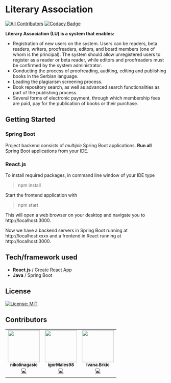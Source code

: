 # Literary Association
<!-- ALL-CONTRIBUTORS-BADGE:START - Do not remove or modify this section -->
[![All Contributors](https://img.shields.io/badge/all_contributors-3-orange.svg?style=flat-square)](#contributors-)<!-- ALL-CONTRIBUTORS-BADGE:END --> [![Codacy Badge](https://app.codacy.com/project/badge/Grade/08e0d6891c3e4bf68701e81a9e3f9990)](https://www.codacy.comutm_source=github.com&amp;utm_medium=referral&amp;utm_content=joooooooj/literary-association&amp;utm_campaign=Badge_Grade)

**Literary Association (LU) is a system that enables:**

<ul>
<li>Registration of new users on the system. Users can be readers, beta readers, writers, proofreaders, editors, and board members (one of whom is the principal). The system should allow unregistered users to register as a reader or beta reader, while editors and proofreaders must be confirmed by the system administrator.</li>
<li>Conducting the process of proofreading, auditing, editing and publishing books in the Serbian language.</li>
<li>Leading the plagiarism screening process.</li>
<li>Book repository search, as well as advanced search functionalities as part of the publishing process.</li>
<li>Several forms of electronic payment, through which membership fees are paid, pay for the publication of books or their purchase.</li>
</ul>

## Getting Started
### Spring Boot
Project backend consists of *multiple* Spring Boot applications. **Run all** Spring Boot applications from your IDE.
### React.js
To install required packages, in command line window of your IDE type

> npm install

Start the frontend application with

> npm start

This will open a web browser on your desktop and navigate you to http://localhost:3000.

Now we have a backend servers in Spring Boot running at http://localhost:xxxx and a frontend in React running at http://localhost:3000.

## Tech/framework used
-   **React.js** / Create React App
-   **Java** / Spring Boot
## License
[![License: MIT](https://img.shields.io/badge/License-MIT-yellow.svg)](https://github.com/joooooooj/literary-association/blob/main/LICENSE)
## Contributors


<!-- ALL-CONTRIBUTORS-LIST:START - Do not remove or modify this section -->
<!-- prettier-ignore-start -->
<!-- markdownlint-disable -->
<table>
  <tr>
    <td align="center"><a href="https://github.com/nikolinagasic"><img src="https://avatars3.githubusercontent.com/u/48239322?v=4" width="100px;" alt=""/><br /><sub><b>nikolinagasic</b></sub></a><br /><a href="https://github.com/joooooooj/literary-association/commits?author=nikolinagasic" title="Code">💻</a></td>
    <td align="center"><a href="https://github.com/igorMales98"><img src="https://avatars3.githubusercontent.com/u/52999856?v=4" width="100px;" alt=""/><br /><sub><b>igorMales98</b></sub></a><br /><a href="https://github.com/joooooooj/literary-association/commits?author=igorMales98" title="Code">💻</a></td>
    <td align="center"><a href="https://github.com/ivanabrkic"><img src="https://avatars3.githubusercontent.com/u/37486199?v=4" width="100px;" alt=""/><br /><sub><b>Ivana Brkic</b></sub></a><br /><a href="https://github.com/joooooooj/literary-association/commits?author=ivanabrkic" title="Code">💻</a></td>
  </tr>
</table>
<!-- markdownlint-enable -->
<!-- prettier-ignore-end -->
<!-- ALL-CONTRIBUTORS-LIST:END -->
